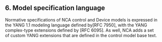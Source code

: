 ## 6. Model specification language

Normative specifications of NCA control and Device models is expressed in the YANG 1.1 modeling language defined by[RFC 7950], with the YANG complex-type extensions defined by [RFC 6095]. As well, NCA adds a set of custom YANG extensions that are defined in the control model base text.